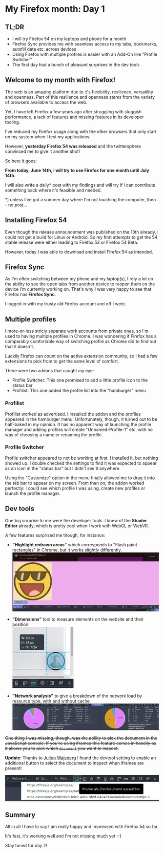<!-- My Firefox month: Day 1 -->
# My Firefox month: Day 1

## TL;DR

* I will try Firefox 54 on my laptops and phone for a month
* Firefox Sync provides me with seamless access to my tabs, bookmarks, autofill data etc. across devices
* Using Firefox with multiple profiles is easier with an Add-On like "Profile Switcher"
* The first day had a bunch of pleasant surprises in the dev tools

## Welcome to my month with Firefox!

The web is an amazing platform due to it's flexibility, resilience, versatility and openness.
Part of this resilience and openness stems from the variety of browsers available to access the web.

Yet, I have left Firefox a few years ago after struggling with sluggish performance, a lack of features and missing features in its developer tooling.

I've reduced my Firefox usage along with the other browsers that only start on my system when I test my applications.

However, **yesterday Firefox 54 was released** and the twittersphere convinced me to give it another shot!

So here it goes:

**From today, June 14th, I will try to use Firefox for one month until July 14th.**

I will also write a daily* post with my findings and will try if I can contribute something back where it's feasible and needed.

*) unless I've got a summer day where I'm not touching the computer, then - no post...

## Installing Firefox 54

Even though the release announcement was published on the 13th already, I could not get a build for Linux or Android.
So my first attempts to get the 54 stable release were either leading to Firefox 53 or Firefox 54 Beta.

However, today I was able to download and install Firefox 54 as intended.

## Firefox Sync

As I'm often switching between my phone and my laptop(s), I rely a lot on the ability to see the open tabs from another device to reopen them on the device I'm currently working on. That's why I was very happy to see that Firefox has **Firefox Sync**.

I logged in with my trusty old Firefox account and off I went.

## Multiple profiles

I more-or-less stricly separate work accounts from private ones, so I'm used to having multiple profiles in Chrome.
I was wondering if Firefox has a comparably comfortable way of switching profile as Chrome did to find out that it doesn't.

Luckily Firefox can count on the active extension community, so I had a few extensions to pick from to get the same level of comfort.

There were two addons that caught my eye:

- Profile Switcher: This one promised to add a little profile icon to the status bar
- Profilist: This one added the profile list into the "hamburger" menu

### Profilist
Profilist worked as advertised. I installed the addon and the profiles appeared in the hamburger menu.
Unfortunately, though, it turned out to be half-baked in my opinion. It has no apparent way of launching the profile manager and adding profiles will create "Unnamed-Profile-1" etc. with no way of choosing a name or renaming the profile.

### Profile Switcher
Profile switcher appeared to not be working at first. I installed it, but nothing showed up. I double checked the settings to find it was expected to appear as an icon in the "status bar" but I didn't see it anywhere.

Using the "Customize" option in the menu finally allowed me to drag it into the tab bar to appear on my screen.
From then on, the addon worked perfectly: I could see which profile I was using, create new profiles or launch the profile manager.

## Dev tools

One big surprise to me were the developer tools. I knew of the **Shader Editor** already, which is pretty cool when I work with WebGL or WebVR.

A few features surprised me though, for instance:

- **"Highlight redrawn areas"** which corresponds to "Flash paint rectangles" in Chrome, but it works slightly differently.
![](../images/post-images/firefox/firefox-day1-2.png)

- **"Dimensions"** tool to measure elements on the website and their position<br>
![](../images/post-images/firefox/firefox-day1-3.png)

- **"Network analysis"** to give a breakdown of the network load by resource type, with and without cache
![](../images/post-images/firefox/firefox-day1-4.png)

~~One thing I was missing, though, was the ability to pick the document in the JavaScript console. If you're using iframes this feature comes in handily as it allows you to pick which `document` you want to inspect.~~

**Update**: Thanks to [Julien Wajsberg](https://twitter.com/jwajsberg/status/875089442444378117) I found the devtool setting to enable an additional button to select the document to inspect when iframes are present!

![](../images/post-images/firefox/firefox-day1-5.png)

## Summary

All in all I have to say I am really happy and impressed with Firefox 54 so far.

It's fast, it's working well and I'm not missing much yet :-)

Stay tuned for day 2!